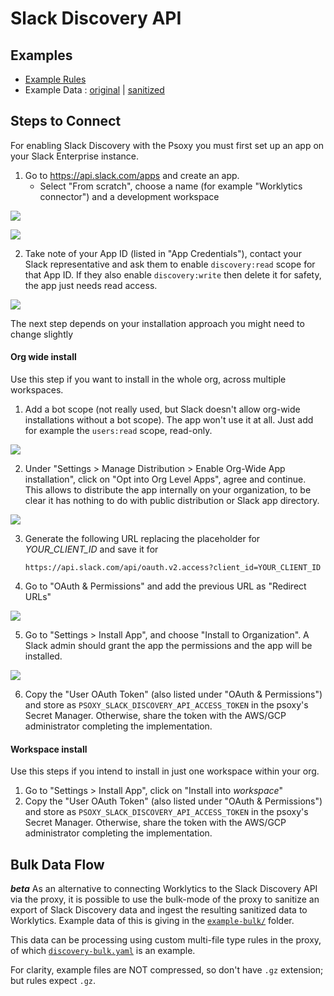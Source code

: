 # Slack Discovery API

## Examples

* [Example Rules](discovery.yaml)
* Example Data : [original](example-api-responses/original) | [sanitized](example-api-responses/sanitized)

## Steps to Connect

For enabling Slack Discovery with the Psoxy you must first set up an app on your Slack Enterprise
instance.

1. Go to https://api.slack.com/apps and create an app.
    - Select "From scratch", choose a name (for example "Worklytics connector") and a development workspace

![](./img/slack-step-1.png)

![](./img/slack-step-2.png)

2. Take note of your App ID (listed in "App Credentials"), contact your Slack representative and ask
   them to enable `discovery:read` scope for that App ID.
   If they also enable `discovery:write` then delete it for safety, the app just needs read access.

![](./img/slack-step-3.png)

The next step depends on your installation approach you might need to change slightly

#### Org wide install

Use this step if you want to install in the whole org, across multiple workspaces.

1. Add a bot scope (not really used, but Slack doesn't allow org-wide installations without a bot scope).
   The app won't use it at all. Just add for example the `users:read` scope, read-only.

![](./img/slack-step-scopes.png)

2. Under "Settings > Manage Distribution > Enable Org-Wide App installation",
   click on "Opt into Org Level Apps", agree and continue. This allows to distribute the app internally
   on your organization, to be clear it has nothing to do with public distribution or Slack app directory.

![](./img/slack-step-distribution.png)

3. Generate the following URL replacing the placeholder for *YOUR_CLIENT_ID* and save it for


   `https://api.slack.com/api/oauth.v2.access?client_id=YOUR_CLIENT_ID`

4. Go to "OAuth & Permissions" and add the previous URL as "Redirect URLs"

![](./img/slack-step-redirect-urls.png)

5. Go to "Settings > Install App", and choose "Install to Organization". A Slack admin should grant
   the app the permissions and the app will be installed.

![](./img/slack-step-install-org.png)

6. Copy the "User OAuth Token" (also listed under "OAuth & Permissions") and store as
   `PSOXY_SLACK_DISCOVERY_API_ACCESS_TOKEN` in the psoxy's Secret
   Manager. Otherwise, share the token with the AWS/GCP administrator completing the implementation.

#### Workspace install

Use this steps if you intend to install in just one workspace within your org.

1. Go to "Settings > Install App", click on "Install into *workspace*"
2. Copy the "User OAuth Token" (also listed under "OAuth & Permissions") and store as
   `PSOXY_SLACK_DISCOVERY_API_ACCESS_TOKEN` in the psoxy's Secret
   Manager. Otherwise, share the token with the AWS/GCP administrator completing the implementation.

## Bulk Data Flow

***beta*** As an alternative to connecting Worklytics to the Slack Discovery API via the proxy, it
is possible to use the bulk-mode of the proxy to sanitize an export of Slack Discovery data and
ingest the resulting sanitized data to Worklytics. Example data of this is giving in the
[`example-bulk/`](example-bulk/) folder.

This data can be processing using custom multi-file type rules in the proxy, of which
[`discovery-bulk.yaml`](discovery-bulk.yaml) is an example.

For clarity, example files are NOT compressed, so don't have `.gz` extension; but rules expect
`.gz`.



